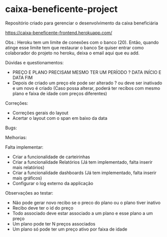 # caixa-beneficente-project
Repositório criado para gerenciar o desenvolvimento da caixa beneficiária


https://caixa-beneficente-frontend.herokuapp.com/

Obs.: Heroku tem um limite de conexões com o banco (20). Então, quando atinge esse limite tem que restaurar o banco
Se quiser entrar como colaborador do projeto no heroku, deixa o email aqui que eu add.


Dúvidas e questionamentos:
- PREÇO E PLANO PRECISAM MESMO TER UM PERÍODO ? DATA INÍCIO E DATA FIM
- Depois de criado um preço ele pode ser alterado ? ou deve ser inativado e um novo é criado (Caso possa alterar, poderá ter recibos com mesmo plano e faixa de idade com preços diferentes)

Correções:
- Correções gerais do layout
- Acertar o layout com o span em baixo da data


Bugs:



Melhorias:



Falta implementar: 

- Criar a funcionalidade de carteirinhas
- Criar a funcionalidade Relatórios (Já tem implementado, falta inserir mais relatórios)
- Criar a funcionalidade dashboards (Já tem implementado, falta inserir mais gráficos)
- Configurar o log externo da applicação


Observações ao testar:
- Não pode gerar novo recibo se o preco do plano ou o plano tiver inativo
- Recibo deve ter o id do preço
- Todo associado deve estar associado a um plano e esse plano a um preço
- Um plano pode ter N preços associados 
- Um plano só pode ter um preço ativo por faixa de idade

